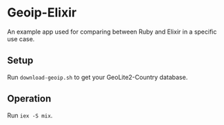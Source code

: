 # Geoip-Elixir

An example app used for comparing between Ruby and Elixir in a specific use case.

## Setup

Run `download-geoip.sh` to get your GeoLite2-Country database.

## Operation

Run `iex -S mix`.